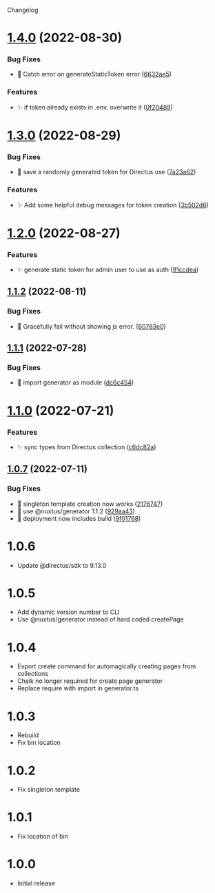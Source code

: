 Changelog

# [1.4.0](https://github.com/nuxtus/cli/compare/v1.3.0...v1.4.0) (2022-08-30)


### Bug Fixes

* :bug: Catch error on generateStaticToken error ([6632ae5](https://github.com/nuxtus/cli/commit/6632ae5815366af83e0252afd7cdb6a169c4e27d))


### Features

* :sparkles: if token already exists in .env, overwrite it ([0f20489](https://github.com/nuxtus/cli/commit/0f204895dfa9b26e3b6fc731145e76da190ac85a))

# [1.3.0](https://github.com/nuxtus/cli/compare/v1.2.0...v1.3.0) (2022-08-29)


### Bug Fixes

* :bug: save a randomly generated token for Directus use ([7a23a62](https://github.com/nuxtus/cli/commit/7a23a62928a544cf2242f0952f9906ad185ab026))


### Features

* :sparkles: Add some helpful debug messages for token creation ([3b502d6](https://github.com/nuxtus/cli/commit/3b502d66ea76350706e518b28fa71e33a74924c5))

# [1.2.0](https://github.com/nuxtus/cli/compare/v1.1.2...v1.2.0) (2022-08-27)


### Features

* :sparkles: generate static token for admin user to use as auth ([91ccdea](https://github.com/nuxtus/cli/commit/91ccdeaec537587cc8219e5bccf56c60eeb4191d))

## [1.1.2](https://github.com/nuxtus/cli/compare/v1.1.1...v1.1.2) (2022-08-11)


### Bug Fixes

* :bug: Gracefully fail without showing js error. ([60783e0](https://github.com/nuxtus/cli/commit/60783e001194693dc303d94b1ce2c0af6f967780))

## [1.1.1](https://github.com/nuxtus/cli/compare/v1.1.0...v1.1.1) (2022-07-28)


### Bug Fixes

* :bug: import generator as module ([dc6c454](https://github.com/nuxtus/cli/commit/dc6c454614d48265acd8b28a70b395e25d5a0d14))

# [1.1.0](https://github.com/nuxtus/cli/compare/v1.0.7...v1.1.0) (2022-07-21)


### Features

* :sparkles: sync types from Directus collection ([c6dc82a](https://github.com/nuxtus/cli/commit/c6dc82a161c39bbdc99c40fe8185695cfca43075))

## [1.0.7](https://github.com/nuxtus/cli/compare/v1.0.6...v1.0.7) (2022-07-11)


### Bug Fixes

* :bug: singleton template creation now works ([2176747](https://github.com/nuxtus/cli/commit/2176747d72ea7615a83f3141c5557f278de65683))
* :bug: use @nuxtus/generator 1.1.2 ([929aa43](https://github.com/nuxtus/cli/commit/929aa432179dee9f2d970227fb0adc7d0407d7bd))
* :construction_worker: deployment now includes build ([9f01768](https://github.com/nuxtus/cli/commit/9f01768e6926da4b671f15f572cd3ba682abedbd))


# 1.0.6

- Update @directus/sdk to 9.13.0

# 1.0.5

- Add dynamic version number to CLI
- Use @nuxtus/generator instead of hard coded createPage

# 1.0.4

- Export create command for automagically creating pages from collections
- Chalk no longer required for create page generator
- Replace require with import in generator.ts

# 1.0.3

- Rebuild
- Fix bin location

# 1.0.2

- Fix singleton template

# 1.0.1

- Fix location of bin


# 1.0.0

- Initial release

